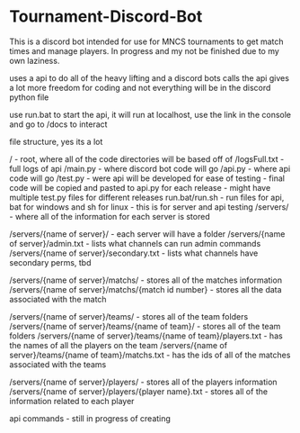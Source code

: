 # Tournament-Discord-Bot
This is a discord bot intended for use for MNCS tournaments to get match times and manage players. In progress and my not be finished due to my own laziness.


uses a api to do all of the heavy lifting and a discord bots calls the api
gives a lot more freedom for coding and not everything will be in the discord python file


use run.bat to start the api, it will run at localhost, use the link in the console and go to /docs to interact



file structure, yes its a lot

/                          - root, where all of the code directories will be based off of
/logsFull.txt              - full logs of api
/main.py                   - where discord bot code will go
/api.py                    - where api code will go
/test.py                   - were api will be developed for ease of testing
                           - final code will be copied and pasted to api.py for each release
                           - might have multiple test.py files for different releases
run.bat/run.sh             - run files for api, bat for windows and sh for linux
                           - this is for server and api testing
/servers/                  - where all of the information for each server is stored

/servers/{name of server}/                   - each server will have a folder
/servers/{name of server}/admin.txt          - lists what channels can run admin commands
/servers/{name of server}/secondary.txt      - lists what channels have secondary perms, tbd

/servers/{name of server}/matchs/                      - stores all of the matches information
/servers/{name of server}/matchs/{match id number}     - stores all the data associated with the match

/servers/{name of server}/teams/                              - stores all of the team folders
/servers/{name of server}/teams/{name of team}/               - stores all of the team folders
/servers/{name of server}/teams/{name of team}/players.txt    - has the names of all the players on the team
/servers/{name of server}/teams/{name of team}/matchs.txt     - has the ids of all of the matches associated with the teams

/servers/{name of server}/players/                    - stores all of the players information
/servers/{name of server}/players/{player name}.txt   - stores all of the information related to each player


api commands - still in progress of creating

